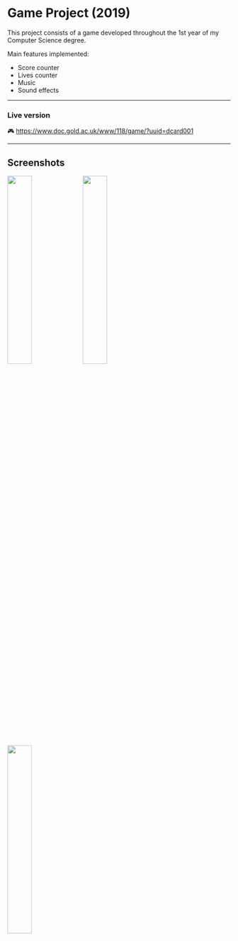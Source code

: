 # Game Project (2019)

This project consists of a game developed throughout the 1st year of my Computer Science degree.

Main features implemented:
* Score counter
* Lives counter
* Music
* Sound effects

---

### Live version
🎮 https://www.doc.gold.ac.uk/www/118/game/?uuid=dcard001


---

## Screenshots
<img src="https://user-images.githubusercontent.com/57752800/156328054-622202c7-9932-44fc-ba45-de9742c6e8de.png" width="33%"></img> 
<img src="https://user-images.githubusercontent.com/57752800/156328060-3588a433-7d82-4a51-a18f-f1e23d2ed09e.png" width="33%"></img> 
<img src="https://user-images.githubusercontent.com/57752800/156328066-15064a30-4ab1-4dbb-8de4-500688576bb9.png" width="33%"></img>
